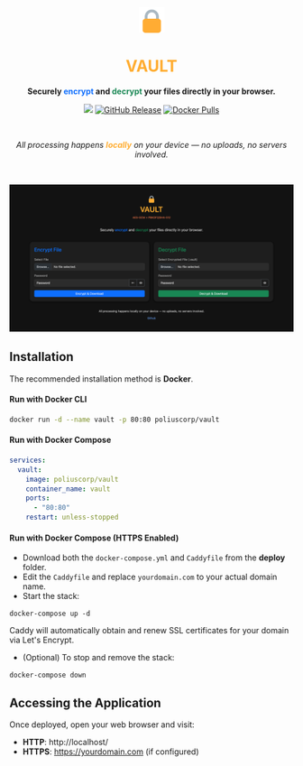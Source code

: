 <div align="center">
<img src="src/images/icon.png" alt="VAULT Logo" width="45">
<h1 align="center" style="color: #ffad32">VAULT</h1>

**Securely <span style="color: #0d6dfd">encrypt</span> and <span style="color: #198754">decrypt</span> your files directly in your browser.**

<p align="center">
<a href="https://github.com/polius/vault/actions/workflows/release.yml"><img src="https://github.com/polius/vault/actions/workflows/release.yml/badge.svg"></a>&nbsp;<a href="https://github.com/polius/vault/releases"><img alt="GitHub Release" src="https://img.shields.io/github/v/release/polius/vault"></a>&nbsp;<a href="https://hub.docker.com/r/poliuscorp/vault"><img alt="Docker Pulls" src="https://img.shields.io/docker/pulls/poliuscorp/vault"></a>
</p>

<br>

*All processing happens **<span style="color: #ffad32">locally</span>** on your device — no uploads, no servers involved.*

<br>

![VAULT](src/images//screenshot.png)
</div>

## Installation

The recommended installation method is **Docker**.  

#### Run with Docker CLI

```bash
docker run -d --name vault -p 80:80 poliuscorp/vault
```

#### Run with Docker Compose

```yaml
services:
  vault:
    image: poliuscorp/vault
    container_name: vault
    ports:
      - "80:80"
    restart: unless-stopped
```

#### Run with Docker Compose (HTTPS Enabled)

- Download both the `docker-compose.yml` and `Caddyfile` from the **deploy** folder.
- Edit the `Caddyfile` and replace `yourdomain.com` to your actual domain name.
- Start the stack:

```
docker-compose up -d
```

Caddy will automatically obtain and renew SSL certificates for your domain via Let's Encrypt.

- (Optional) To stop and remove the stack:

```
docker-compose down
```

## Accessing the Application

Once deployed, open your web browser and visit:

- **HTTP**: http://localhost/
- **HTTPS**: https://yourdomain.com (if configured)
